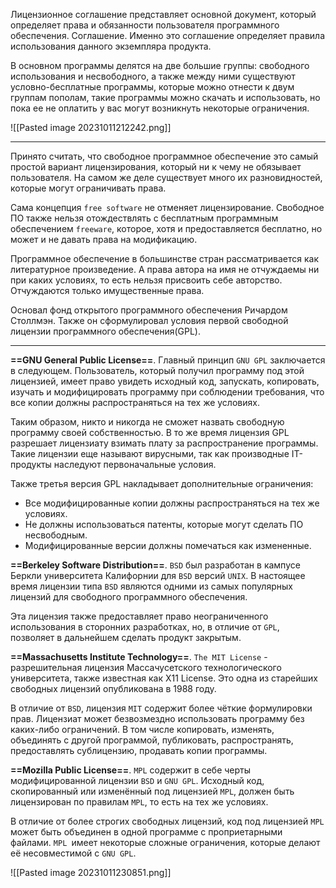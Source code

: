 Лицензионное соглашение представляет основной документ, который определяет права и обязанности пользователя программного обеспечения. Соглашение. Именно это соглашение определяет правила использования данного экземпляра продукта. 

В основном программы делятся на две большие группы: свободного использования и несвободного, а также между ними существуют условно-бесплатные программы, которые можно отнести к двум группам пополам, такие программы можно скачать и использовать, но пока ее не оплатить у вас могут возникнуть некоторые ограничения.

![[Pasted image 20231011212242.png]]

---

Принято считать, что свободное программное обеспечение это самый простой вариант лицензирования, который ни к чему не обязывает пользователя. На самом же деле существует много их разновидностей, которые могут ограничивать права.

Сама концепция `free software` не отменяет лицензирование. Свободное ПО также нельзя отождествлять с бесплатным программным обеспечением `freeware`, которое, хотя и предоставляется бесплатно, но может и не давать права на модификацию.

Программное обеспечение в большинстве стран рассматривается как литературное произведение. А права автора на имя не отчуждаемы ни при каких условиях, то есть нельзя присвоить себе авторство. Отчуждаются только имущественные права.

Основал фонд открытого программного обеспечения Ричардом Столлмэн. Также он сформулировал условия первой свободной лицензии программного обеспечения(GPL).

---

**==GNU General Public License==**. Главный принцип ``GNU GPL`` заключается в следующем. Пользователь, который получил программу под этой лицензией, имеет право увидеть исходный код, запускать, копировать, изучать и модифицировать программу при соблюдении требования, что все копии должны распространяться на тех же условиях. 

Таким образом, никто и никогда не сможет назвать свободную программу своей собственностью. В то же время лицензия GPL разрешает лицензиату взимать плату за распространение программы. Такие лицензии еще называют вирусными, так как производные IT-продукты наследуют первоначальные условия.

Также третья версия GPL накладывает дополнительные ограничения:

- Все модифицированные копии должны распространяться на тех же условиях.
- Не должны использоваться патенты, которые могут сделать ПО несвободным.
- Модифицированные версии должны помечаться как измененные.


**==Berkeley Software Distribution==**. `BSD` был разработан в кампусе Беркли университета Калифорнии для `BSD` версий `UNIX`. В настоящее время лицензии типа `BSD` являются одними из самых популярных лицензий для свободного программного обеспечения.

Эта лицензия также предоставляет право неограниченного использования в сторонних разработках, но, в отличие от `GPL`, позволяет в дальнейшем сделать продукт закрытым. 


**==Massachusetts Institute Technology==**. `The MIT License` - разрешительная лицензия Массачусетского технологического университета, также известная как X11 License. Это одна из старейших свободных лицензий опубликована в 1988 году.

В отличие от `BSD`, лицензия `MIT` содержит более чёткие формулировки прав. Лицензиат может безвозмездно использовать программу без каких-либо ограничений. В том числе копировать, изменять, объединять с другой программой, публиковать, распространять, предоставлять сублицензию, продавать копии программы.

**==Mozilla Public License==**. `MPL` содержит в себе черты модифицированной лицензии `BSD` и `GNU GPL`. Исходный код, скопированный или изменённый под лицензией `MPL`, должен быть лицензирован по правилам `MPL`, то есть на тех же условиях. 
 
В отличие от более строгих свободных лицензий, код под лицензией `MPL` может быть объединен в одной программе с проприетарными файлами. `MPL `имеет некоторые сложные ограничения, которые делают её несовместимой с `GNU GPL`.  

![[Pasted image 20231011230851.png]]